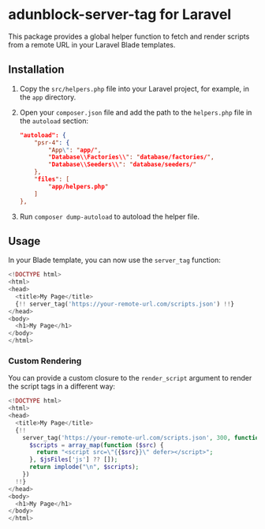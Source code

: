 # adunblock-server-tag for Laravel

This package provides a global helper function to fetch and render scripts from a remote URL in your Laravel Blade templates.

## Installation

1.  Copy the `src/helpers.php` file into your Laravel project, for example, in the `app` directory.
2.  Open your `composer.json` file and add the path to the `helpers.php` file in the `autoload` section:

    ```json
    "autoload": {
        "psr-4": {
            "App\": "app/",
            "Database\\Factories\\": "database/factories/",
            "Database\\Seeders\\": "database/seeders/"
        },
        "files": [
            "app/helpers.php"
        ]
    },
    ```

3.  Run `composer dump-autoload` to autoload the helper file.

## Usage

In your Blade template, you can now use the `server_tag` function:

```php
<!DOCTYPE html>
<html>
<head>
  <title>My Page</title>
  {!! server_tag('https://your-remote-url.com/scripts.json') !!}
</head>
<body>
  <h1>My Page</h1>
</body>
</html>
```

### Custom Rendering

You can provide a custom closure to the `render_script` argument to render the script tags in a different way:

```php
<!DOCTYPE html>
<html>
<head>
  <title>My Page</title>
  {!!
    server_tag('https://your-remote-url.com/scripts.json', 300, function($jsFiles) {
      $scripts = array_map(function ($src) {
        return "<script src=\"{{$src}}\" defer></script>";
      }, $jsFiles['js'] ?? []);
      return implode("\n", $scripts);
    })
  !!}
</head>
<body>
  <h1>My Page</h1>
</body>
</html>
```
